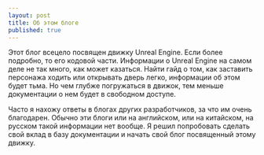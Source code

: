 ```yaml
---
layout: post
title: Об этом блоге
published: true
---
```

Этот блог всецело посвящен движку Unreal Engine.
Если более подробно, то его кодовой части.
Информации о Unreal Engine на самом деле не так много, как может казаться.
Найти гайд о том, как заставить персонажа ходить или открывать дверь легко, информации об этом будет тьма.
Но чем глубже погружаться в движок, тем меньше документации о нем будет в свободном доступе.

Часто я нахожу ответы в блогах других разработчиков, за что им очень благодарен.
Обычно эти блоги или на английском, или на китайском, на русском такой информации нет вообще.
Я решил попробовать сделать свой вклад в базу документации и начать свой блог посвященный этому движку.
                                                        


